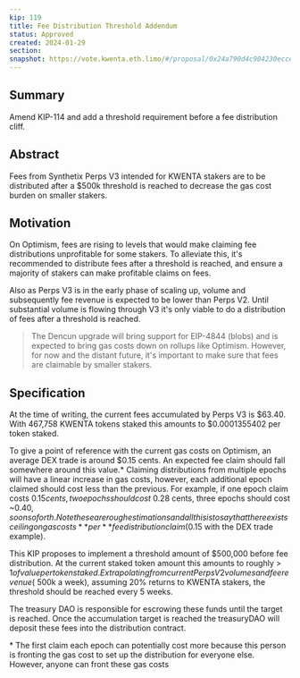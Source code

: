 ```yaml
---
kip: 119
title: Fee Distribution Threshold Addendum
status: Approved 
created: 2024-01-29
section: 
snapshot: https://vote.kwenta.eth.limo/#/proposal/0x24a790d4c904230ecce354681af659232d6c6dec4ce96503de442bff59b15b45
---
```


## Summary

Amend KIP-114 and add a threshold requirement before a fee distribution cliff.

## Abstract

Fees from Synthetix Perps V3 intended for KWENTA stakers are to be distributed after a $500k threshold is reached to decrease the gas cost burden on smaller stakers.

## Motivation

On Optimism, fees are rising to levels that would make claiming fee distributions unprofitable for some stakers. To alleviate this, it's recommended to distribute fees after a threshold is reached, and ensure a majority of stakers can make profitable claims on fees. 

Also as Perps V3 is in the early phase of scaling up, volume and subsequently fee revenue is expected to be lower than Perps V2. Until substantial volume is flowing through V3 it's only viable to do a distribution of fees after a threshold is reached.

> The Dencun upgrade will bring support for EIP-4844 (blobs) and is expected to bring gas costs down on rollups like Optimism. However, for now and the distant future, it's important to make sure that fees are claimable by smaller stakers. 

## Specification

At the time of writing, the current fees accumulated by Perps V3 is $63.40. With 467,758 KWENTA tokens staked this amounts to $0.0001355402 per token staked. 

To give a point of reference with the current gas costs on Optimism, an average DEX trade is around $0.15 cents. An expected fee claim should fall somewhere around this value.\* Claiming distributions from multiple epochs will have a linear increase in gas costs, however, each additional epoch claimed should cost less than the previous. For example, if one epoch claim costs $0.15 cents, two epochs should cost ~$0.28 cents, three epochs should cost ~$0.40, so on so forth. Note these are rough estimations and all this is to say that there exists ceiling on gas costs **per** fee distribution claim ($0.15 with the DEX trade example). 

This KIP proposes to implement a threshold amount of $500,000 before fee distribution. At the current staked token amount this amounts to roughly > $1 of value per token staked. Extrapolating from current Perps V2 volumes and fee revenue (~$500k a week), assuming 20% returns to KWENTA stakers, the threshold should be reached every 5 weeks. 

The treasury DAO is responsible for escrowing these funds until the target is reached. Once the accumulation target is reached the treasuryDAO will deposit these fees into the distribution contract. 

\* The first claim each epoch can potentially cost more because this person is fronting the gas cost to set up the distribution for everyone else. However, anyone can front these gas costs 